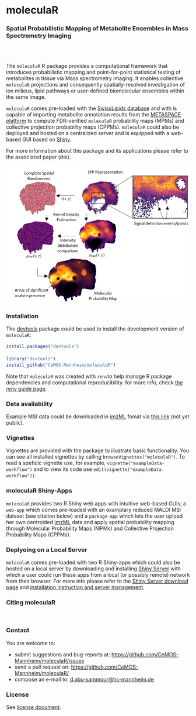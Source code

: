 # **moleculaR**

### Spatial Probabilistic Mapping of Metabolite Ensembles in Mass Spectrometry Imaging

<br />
<br />

The `moleculaR` R package provides a computational framework that introduces probabilistic mapping
and point-for-point statistical testing of metabolites in tissue via Mass spectrometry imaging.
It enables collective `moleculaR` projections and consequently spatially-resolved investigation
of ion milieus, lipid pathways or user-defined biomolecular ensembles within the same image.

`moleculaR` comes pre-loaded with the [SwissLipids database](https://www.swisslipids.org) and with is capable of importing metabolite annotation results from the [METASPACE platform](https://metaspace2020.eu/) to compute FDR-verified `moleculaR` probability maps (MPMs) and collective projection probability maps (CPPMs). `moleculaR` could also be deployed and hosted on a centralized server and is equipped with a web-based GUI based on [Shiny](https://www.rdocumentation.org/packages/Shiny/versions/1.7.1). 

For more information about this package and its applications please refer to the associated paper (doi). 

<p align="center"><img src="extras/package.jpg" width="680"></p>

### Installation

The [devtools](https://cran.r-project.org/web/packages/devtools/index.html) package could be used to install the development version of `moleculaR`:

```r
install.packages("devtools")

library("devtools")
install_github("CeMOS-Mannheim/moleculaR")
```
Note that `moleculaR` was created with `renv`to help manage R package dependencies and computational reproducibility. for more info, check [the renv guide page](https://rstudio.github.io/renv/articles/renv.html). 

### Data availability

Example MSI data could be downloaded in [imzML](https://ms-imaging.org/imzml/) fomat via [this link](https://metaspace2020.eu/project/abusammour-2021) (not yet public). 

### Vignettes

Vignettes are provided with the package to illustrate basic functionality. You can see all installed vignettes by calling `browseVignettes("moleculaR")`. To read a speficic vignette use, for example, `vignette("exampleData-workflow")` and to view its code use `edit(vignette("exampleData-workflow"))`. 

### moleculaR Shiny-Apps

`moleculaR` provides two R Shiny web apps with intuitive web-based GUIs; a `web-app` which comes pre-loaded with an examplary reduced MALDI MSI dataset (see citation below) and a `package-app` which lets the user upload her own centroided [imzML](https://ms-imaging.org/imzml/) data and apply spatial probability mapping through Molecular Probability Maps (MPMs) and Collective Projection Probability Maps (CPPMs). 

### Deplyoing on a Local Server

`moleculaR` comes pre-loaded with two R Shiny-apps which could also be hosted on a local server by downloading and installing [Shiny Server](https://www.rstudio.com/products/Shiny/Shiny-server/) with which a user could run these apps from a local (or possibly remote) network from their browser. For more info please refer to the [Shiny Server download page](https://www.rstudio.com/products/Shiny/download-server/) and [installation instruction and server management](https://docs.rstudio.com/Shiny-server/#installation). 


### Citing moleculaR

<br />

### Contact

You are welcome to:

* submit suggestions and bug-reports at: <https://github.com/CeMOS-Mannheim/moleculaR/issues>
* send a pull request on: <https://github.com/CeMOS-Mannheim/moleculaR/>
* compose an e-mail to: <d.abu-sammour@hs-mannheim.de>

### License

See [license document](LICENSE.md).


